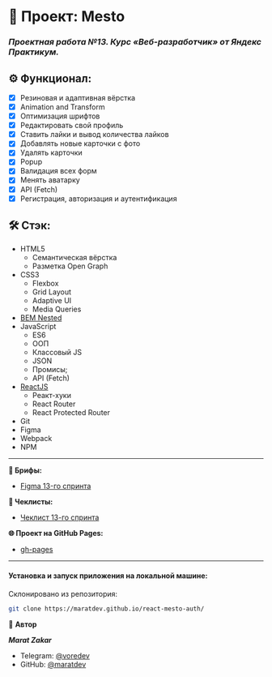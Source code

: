 # 📝 Проект: Mesto

### _**Проектная работа №13. Курс «Веб-разработчик» от Яндекс Практикум.**_

## ⚙️ Функционал:

- [x] Резиновая и адаптивная вёрстка
- [x] Animation and Transform
- [x] Оптимизация шрифтов
- [x] Редактировать свой профиль
- [x] Ставить лайки и вывод количества лайков
- [x] Добавлять новые карточки с фото
- [x] Удалять карточки
- [x] Popup
- [x] Валидация всех форм
- [x] Менять аватарку
- [x] API (Fetch)
- [x] Регистрация, авторизация и аутентификация

## 🛠️ Стэк:

- HTML5
  - Семантическая вёрстка
  - Разметка Open Graph
- CSS3
  - Flexbox
  - Grid Layout
  - Adaptive UI
  - Media Queries
- [BEM Nested](https://ru.bem.info/methodology/filestructure/)
- JavaScript
  - ES6
  - ООП
  - Классовый JS
  - JSON
  - Промисы;
  - API (Fetch)
- [ReactJS](https://ru.legacy.reactjs.org/)
  - Реакт-хуки
  - React Router
  - React Protected Router
- Git
- Figma
- Webpack
- NPM

---

**🧩 Брифы:**

- [Figma 13-го спринта](https://www.figma.com/file/5H3gsn5lIGPwzBPby9jAOo/Sprint-14-RU?node-id=0%3A1)

**📄 Чеклисты:**

- [Чеклист 13-го спринта](https://code.s3.yandex.net/web-developer/checklists-pdf/new-program/checklist-12.pdf)

**🌐 Проект на GitHub Pages:**

- [gh-pages](https://maratdev.github.io/mesto-react/)

---

#### Установка и запуск приложения на локальной машине:

Склонировано из репозитория:

```bash
git clone https://maratdev.github.io/react-mesto-auth/
```

👤 **Автор**

**_Marat Zakar_**

- Telegram: [@voredev](https://t.me/voredev)
- GitHub: [@maratdev](https://github.com/maratdev)
